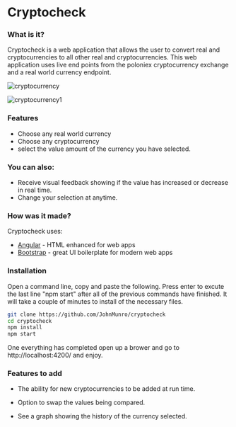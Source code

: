 # Cryptocheck

### What is it?

Cryptocheck is a web application that allows the user to convert real and cryptocurrencies to all other real and cryptocurrencies. This web application uses live end points from the poloniex cryptocurrency exchange and a real world currency endpoint. 

![cryptocurrency](https://user-images.githubusercontent.com/5952902/35198759-126ae64e-feca-11e7-9ffb-f0a9dc532ade.png)

![cryptocurrency1](https://user-images.githubusercontent.com/5952902/35198770-27883fe0-feca-11e7-8fb0-43b330117eaa.png)


### Features


  - Choose any real world currency
  - Choose any cryptocurrency
  - select the value amount of the currency you have selected.


### You can also:
  - Receive visual feedback showing if the value has increased or decrease in real time.
  - Change your selection at anytime.

### How was it made?

Cryptocheck uses:

* [Angular] - HTML enhanced for web apps
* [Bootstrap] - great UI boilerplate for modern web apps

### Installation

Open a command line, copy and paste the following. Press enter to excute the last line "npm start" after all of the previous commands have finished. It will take a couple of minutes to install of the necessary files.
```sh
git clone https://github.com/JohnMunro/cryptocheck
cd cryptocheck
npm install
npm start
```
One everything has completed open up a brower and go to http://localhost:4200/ and enjoy.

### Features to add
- The ability for new cryptocurrencies to be added at run time.
- Option to swap the values being compared.
- See a graph showing the history of the currency selected.



   [Bootstrap]: <http://twitter.github.com/bootstrap/>
   [Angular]: <https://angular.io/>
   [Firebase]: <https://firebase.google.com/>
    
